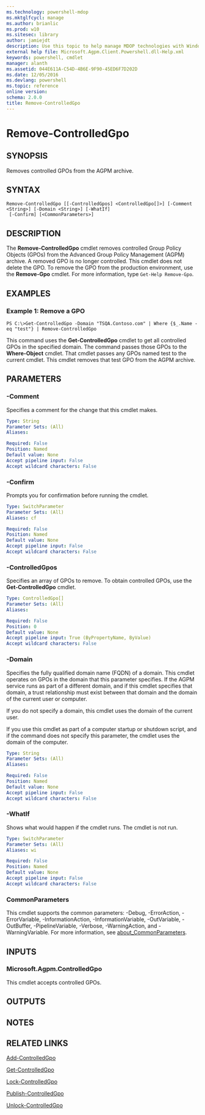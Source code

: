 ```yaml
---
ms.technology: powershell-mdop
ms.mktglfcycl: manage
ms.author: brianlic
ms.prod: w10
ms.sitesec: library
author: jamiejdt
description: Use this topic to help manage MDOP technologies with Windows PowerShell.
external help file: Microsoft.Agpm.Client.Powershell.dll-Help.xml
keywords: powershell, cmdlet
manager: alanth 
ms.assetid: 044E611A-C54D-4B6E-9F90-45ED6F7D202D
ms.date: 12/05/2016
ms.devlang: powershell
ms.topic: reference
online version: 
schema: 2.0.0
title: Remove-ControlledGpo
---
```


# Remove-ControlledGpo

## SYNOPSIS
Removes controlled GPOs from the AGPM archive.

## SYNTAX

```
Remove-ControlledGpo [[-ControlledGpos] <ControlledGpo[]>] [-Comment <String>] [-Domain <String>] [-WhatIf]
 [-Confirm] [<CommonParameters>]
```

## DESCRIPTION
The **Remove-ControlledGpo** cmdlet removes controlled Group Policy Objects (GPOs) from the Advanced Group Policy Management (AGPM) archive.
A removed GPO is no longer controlled.
This cmdlet does not delete the GPO.
To remove the GPO from the production environment, use the **Remove-Gpo** cmdlet.
For more information, type `Get-Help Remove-Gpo`.

## EXAMPLES

### Example 1: Remove a GPO
```
PS C:\>Get-ControlledGpo -Domain "TSQA.Contoso.com" | Where {$_.Name -eq "test"} | Remove-ControlledGpo
```

This command uses the **Get-ControlledGpo** cmdlet to get all controlled GPOs in the specified domain.
The command passes those GPOs to the **Where-Object** cmdlet.
That cmdlet passes any GPOs named test to the current cmdlet.
This cmdlet removes that test GPO from the AGPM archive.

## PARAMETERS

### -Comment
Specifies a comment for the change that this cmdlet makes.

```yaml
Type: String
Parameter Sets: (All)
Aliases: 

Required: False
Position: Named
Default value: None
Accept pipeline input: False
Accept wildcard characters: False
```

### -Confirm
Prompts you for confirmation before running the cmdlet.

```yaml
Type: SwitchParameter
Parameter Sets: (All)
Aliases: cf

Required: False
Position: Named
Default value: None
Accept pipeline input: False
Accept wildcard characters: False
```

### -ControlledGpos
Specifies an array of GPOs to remove.
To obtain controlled GPOs, use the **Get-ControlledGpo** cmdlet.

```yaml
Type: ControlledGpo[]
Parameter Sets: (All)
Aliases: 

Required: False
Position: 0
Default value: None
Accept pipeline input: True (ByPropertyName, ByValue)
Accept wildcard characters: False
```

### -Domain
Specifies the fully qualified domain name (FQDN) of a domain.
This cmdlet operates on GPOs in the domain that this parameter specifies.
If the AGPM service runs as part of a different domain, and if this cmdlet specifies that domain, a trust relationship must exist between that domain and the domain of the current user or computer.

If you do not specify a domain, this cmdlet uses the domain of the current user.

If you use this cmdlet as part of a computer startup or shutdown script, and if the command does not specify this parameter, the cmdlet uses the domain of the computer.

```yaml
Type: String
Parameter Sets: (All)
Aliases: 

Required: False
Position: Named
Default value: None
Accept pipeline input: False
Accept wildcard characters: False
```

### -WhatIf
Shows what would happen if the cmdlet runs. The cmdlet is not run.

```yaml
Type: SwitchParameter
Parameter Sets: (All)
Aliases: wi

Required: False
Position: Named
Default value: None
Accept pipeline input: False
Accept wildcard characters: False
```

### CommonParameters
This cmdlet supports the common parameters: -Debug, -ErrorAction, -ErrorVariable, -InformationAction, -InformationVariable, -OutVariable, -OutBuffer, -PipelineVariable, -Verbose, -WarningAction, and -WarningVariable. For more information, see [about_CommonParameters](http://go.microsoft.com/fwlink/?LinkID=113216).

## INPUTS

### Microsoft.Agpm.ControlledGpo
This cmdlet accepts controlled GPOs.

## OUTPUTS

## NOTES

## RELATED LINKS

[Add-ControlledGpo](./Add-ControlledGpo.md)

[Get-ControlledGpo](./Get-ControlledGpo.md)

[Lock-ControlledGpo](./Lock-ControlledGpo.md)

[Publish-ControlledGpo](./Publish-ControlledGpo.md)

[Unlock-ControlledGpo](./Unlock-ControlledGpo.md)


